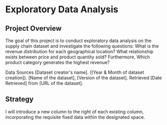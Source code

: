 # Exploratory Data Analysis
## Project Overview
The goal of this project is to conduct exploratory data analysis on the supply chain dataset and investigate the following questions: What is the revenue distribution for each geographical location?
What relationship exists between price and product quantity sold?  Furthermore, Which product category generates the highest revenue?

Data Sources
[Dataset creator's name]. ([Year &amp; Month of dataset creation]). [Name of the dataset], [Version of the dataset]. Retrieved [Date Retrieved] from [URL of the dataset].
## Strategy 
I will introduce a new column to the right of each existing column, incorporating the requisite fixed data within the designated space.

